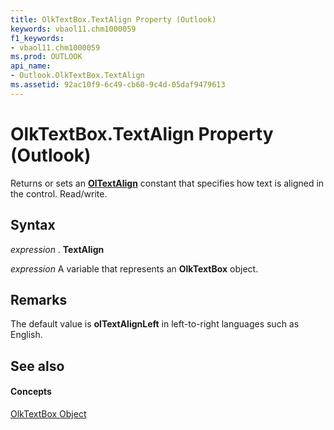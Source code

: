 ```yaml
---
title: OlkTextBox.TextAlign Property (Outlook)
keywords: vbaol11.chm1000059
f1_keywords:
- vbaol11.chm1000059
ms.prod: OUTLOOK
api_name:
- Outlook.OlkTextBox.TextAlign
ms.assetid: 92ac10f9-6c49-cb60-9c4d-05daf9479613
---
```



# OlkTextBox.TextAlign Property (Outlook)

Returns or sets an  **[OlTextAlign](oltextalign-enumeration-outlook.md)** constant that specifies how text is aligned in the control. Read/write.


## Syntax

 _expression_ . **TextAlign**

 _expression_ A variable that represents an **OlkTextBox** object.


## Remarks

The default value is  **olTextAlignLeft** in left-to-right languages such as English.


## See also


#### Concepts


[OlkTextBox Object](olktextbox-object-outlook.md)

